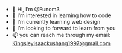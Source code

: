 - 👋 Hi, I’m @Funom3
- 👀 I’m interested in learning how to code
- 🌱 I’m currently learning web design
- 💞️ I’m looking to forward to learn from you
- 📫 you can reach me through my email: Kingsleyisaackushang1997@gmail.com 

<!---
Funom3/Funom3 is a ✨ special ✨ repository because its `README.md` (this file) appears on your GitHub profile.
You can click the Preview link to take a look at your changes.
--->
